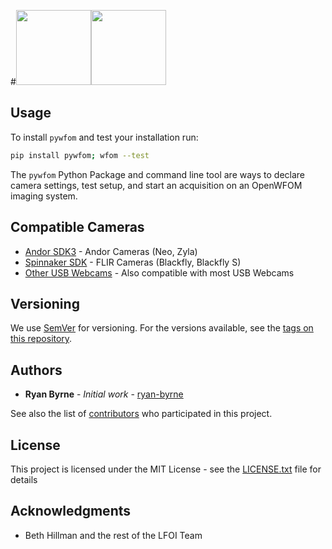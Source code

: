 #<img height=120 src="https://github.com/ryan-byrne/pywfom/blob/master/docs/banner.png"><img height=120 src="https://github.com/ryan-byrne/pywfom/blob/master/docs/icon1.png">

## Usage

To install ```pywfom``` and test your installation run:

```bash
pip install pywfom; wfom --test
```

The ```pywfom``` Python Package and command line tool are ways to declare camera settings, test setup, and start an acquisition on an OpenWFOM imaging system.

## Compatible Cameras

* [Andor SDK3]() - Andor Cameras (Neo, Zyla)
* [Spinnaker SDK]() - FLIR Cameras (Blackfly, Blackfly S)
* [Other USB Webcams]() - Also compatible with most USB Webcams

## Versioning

We use [SemVer](http://semver.org/) for versioning. For the versions available, see the [tags on this repository](https://github.com/ryan-byrne/wfom/tags).

## Authors

* **Ryan Byrne** - *Initial work* - [ryan-byrne](https://github.com/ryan-byrne)

See also the list of [contributors](https://github.com/ryan-byrne/wfom/contributors) who participated in this project.

## License

This project is licensed under the MIT License - see the [LICENSE.txt](LICENSE.txt) file for details

## Acknowledgments

* Beth Hillman and the rest of the LFOI Team
